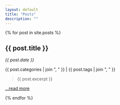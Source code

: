 ```yaml
---
layout: default
title: "Posts"
description: ""
---
```


{% for post in site.posts %}

## {{ post.title }}

_{{ post.date }}_

{{ post.categories | join ", " }} | {{ post.tags | join ", " }}

> {{ post.excerpt }} 

<a href="{{ post.url }}">...read more</a>

{% endfor %}
